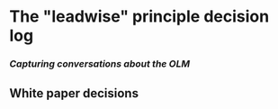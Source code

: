 # The "leadwise" principle decision log
### *Capturing conversations about the OLM*

## White paper decisions

##
